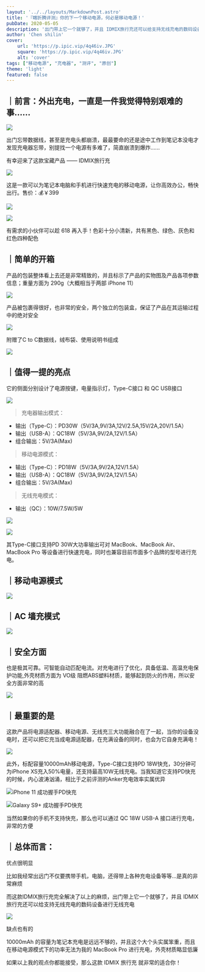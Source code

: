 ```yaml
---
layout: '../../layouts/MarkdownPost.astro'
title: '『瞎折腾评测』你的下一个移动电源，何必是移动电源！'
pubDate: 2020-05-05
description: '出门带上它一个就够了，并且 IDMIX旅行充还可以给支持无线充电的数码设备进行无线充'
author: 'Chen shilin'
cover:
    url: 'https://p.ipic.vip/4q46iv.JPG'
    square: 'https://p.ipic.vip/4q46iv.JPG'
    alt: 'cover'
tags: ["移动电源", "充电器", "测评", "原创"]
theme: 'light'
featured: false
---
```


## ｜前言：外出充电，一直是一件我觉得特别艰难的事……

![](https://zaaap-1254235226.cos.ap-guangzhou.myqcloud.com/short_pic/2020/05/04/3299033553420714-1588580510979.JPG?size=4032x2268&imageMogr2/format/jpeg/quality/60)

出门忘带数据线，甚至是充电头都崩溃，最最要命的还是途中工作到笔记本没电才发现充电器忘带，别提找一个电源有多难了，简直崩溃到爆炸......

有幸迎来了这款宝藏产品 —— IDMIX旅行充

![](https://zaaap-1254235226.cos.ap-guangzhou.myqcloud.com/short_pic/2020/05/04/028931548114191852-1588580553789.JPG?size=4032x2268&imageMogr2/format/jpeg/quality/60)

这是一款可以为笔记本电脑和手机进行快速充电的移动电源，让你高效办公，畅快出行。售价：💰￥399

![](https://zaaap-1254235226.cos.ap-guangzhou.myqcloud.com/short_pic/2020/05/04/9500897428896877-1588583854689.png?size=954x336&imageMogr2/format/jpeg/quality/60)

![](https://zaaap-1254235226.cos.ap-guangzhou.myqcloud.com/short_pic/2020/05/04/00297770662769703-1588580580825.jpg?size=790x444&imageMogr2/format/jpeg/quality/60)

有需求的小伙伴可以趁 618 再入手！色彩十分小清新，共有黑色、绿色、灰色和红色四种配色

## ｜简单的开箱

产品的包装整体看上去还是非常精致的，并且标示了产品的实物图及产品各项参数信息；重量方面为 290g（大概相当于两部 iPhone 11）

![](https://zaaap-1254235226.cos.ap-guangzhou.myqcloud.com/short_pic/2020/05/04/17670043685952241-1588580620757.JPG?size=3867x2175&imageMogr2/format/jpeg/quality/60)

产品被包裹得很好，也非常的安全，两个独立的包装盒，保证了产品在其运输过程中的绝对安全

![](https://zaaap-1254235226.cos.ap-guangzhou.myqcloud.com/short_pic/2020/05/04/7430015122458893-1588580667673.JPG?size=4032x2268&imageMogr2/format/jpeg/quality/60)

附赠了C to C数据线，绒布袋、使用说明书组成

![](https://zaaap-1254235226.cos.ap-guangzhou.myqcloud.com/short_pic/2020/05/04/07675478209283226-1588580906810.JPG?size=3372x1897&imageMogr2/format/jpeg/quality/60)

## ｜值得一提的亮点

它的侧面分别设计了电源按键，电量指示灯，Type-C接口 和 QC USB接口

![](https://zaaap-1254235226.cos.ap-guangzhou.myqcloud.com/short_pic/2020/05/04/0836642759541053-1588580935543.JPG?size=4032x2268&imageMogr2/format/jpeg/quality/60)

> 充电器输出模式：
> 
- 输出（Type-C）：PD30W（5V/3A,9V/3A,12V/2.5A,15V/2A,20V/1.5A）
- 输出（USB-A）：QC18W（5V/3A,9V/2A,12V/1.5A）
- 组合输出：5V/3A(Max)

> 移动电源模式：
> 
- 输出（Type-C）：PD18W（5V/3A,9V/2A,12V/1.5A）
- 输出（USB-A）：QC18W（5V/3A,9V/2A,12V/1.5A）
- 组合输出：5V/3A(Max)

> 无线充电模式：
> 
- 输出（QC）：10W/7.5W/5W
  
![](https://zaaap-1254235226.cos.ap-guangzhou.myqcloud.com/short_pic/2020/05/04/397164976516017-1588580958759.JPG?size=4032x2268&imageMogr2/format/jpeg/quality/60)

![](https://zaaap-1254235226.cos.ap-guangzhou.myqcloud.com/short_pic/2020/05/04/3500738879064149-1588580998075.JPG?size=4032x2268&imageMogr2/format/jpeg/quality/60)

其Type-C接口支持PD 30W大功率输出可对 MacBook、MacBook Air、MacBook Pro 等设备进行快速充电，同时也兼容目前市面多个品牌的型号进行充电。

## ｜移动电源模式

![](https://zaaap-1254235226.cos.ap-guangzhou.myqcloud.com/short_pic/2020/05/04/4923531422991836-1588581201507.JPG?size=4032x2268&imageMogr2/format/jpeg/quality/60)

## ｜AC 墙充模式

![](https://zaaap-1254235226.cos.ap-guangzhou.myqcloud.com/short_pic/2020/05/04/16474123114078432-1588581190981.JPG?size=4032x2268&imageMogr2/format/jpeg/quality/60)

## ｜安全方面

也是极其可靠。可智能自动匹配电流。对充电进行了优化，具备低温、高温充电保护功能,外壳材质方面为 VO级 阻燃ABS塑料材质，能够起到防火的作用，所以安全方面非常的高

![](https://zaaap-1254235226.cos.ap-guangzhou.myqcloud.com/short_pic/2020/05/04/6021748941844767-1588581247592.JPG?size=4032x2268&imageMogr2/format/jpeg/quality/60)

## ｜最重要的是

这款产品将电源适配器、移动电源、无线充三大功能融合在了一起，当你的设备没电时，还可以把它充当成电源适配器，在充满设备的同时，也会为它自身充满电！

![](https://zaaap-1254235226.cos.ap-guangzhou.myqcloud.com/short_pic/2020/05/04/5266244374281788-1588581277839.JPG?size=4032x2268&imageMogr2/format/jpeg/quality/60)

此外，标配容量10000mAh移动电源，Type-C接口支持PD 18W快充，30分钟可为iPhone XS充入50%电量，还支持最高10W无线充电。当我知道它支持PD快充的时候，内心波涛汹涌，相比于之前评测的Anker充电效率实属优异

![iPhone 11 成功握手PD快充](https://zaaap-1254235226.cos.ap-guangzhou.myqcloud.com/short_pic/2020/05/04/5008674663145709-1588581300896.JPG?size=3514x1977&imageMogr2/format/jpeg/quality/60)

![Galaxy S9+ 成功握手PD快充](https://zaaap-1254235226.cos.ap-guangzhou.myqcloud.com/short_pic/2020/05/04/21428502020176454-1588581319657.JPG?size=4032x2268&imageMogr2/format/jpeg/quality/60)

当然如果你的手机不支持快充，那么也可以通过 QC 18W USB-A 接口进行充电，非常的方便

## ｜总体而言：

优点很明显

比如我经常出远门不仅要携带手机，电脑，还得带上各种充电设备等等…是真的非常麻烦

而这款IDMIX旅行充完全解决了以上的麻烦，出门带上它一个就够了，并且 IDMIX旅行充还可以给支持无线充电的数码设备进行无线充电

![](https://zaaap-1254235226.cos.ap-guangzhou.myqcloud.com/short_pic/2020/05/04/694908461570668-1588581407090.JPG?size=4032x2268&imageMogr2/format/jpeg/quality/60)

缺点也有的

10000mAh 的容量为笔记本充电是远远不够的，并且这个大个头实属笨重，而且在移动电源模式下的功率无法为我的 MacBook Pro 进行充电，外壳材质略显低廉

如果以上我的观点你都能接受，那么这款 IDMIX 旅行充 就非常的适合你！
